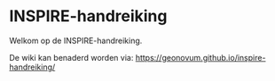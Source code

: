# INSPIRE-handreiking
Welkom op de INSPIRE-handreiking.


De wiki kan benaderd worden via: https://geonovum.github.io/inspire-handreiking/

